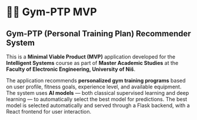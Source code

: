 # 🏋️‍♂️ Gym-PTP MVP

## Gym-PTP (Personal Training Plan) Recommender System

This is a **Minimal Viable Product (MVP)** application developed for the **Intelligent Systems** course as part of **Master Academic Studies** at the **Faculty of Electronic Engineering, University of Niš**.  

The application recommends **personalized gym training programs** based on user profile, fitness goals, experience level, and available equipment. The system uses **AI models** — both classical supervised learning and deep learning — to automatically select the best model for predictions. The best model is selected automatically and served through a Flask backend, with a React frontend for user interaction.

